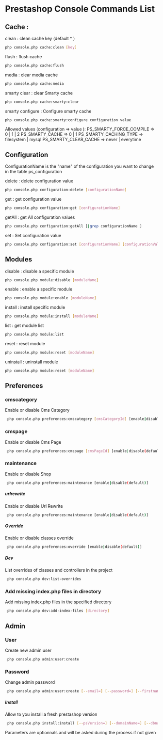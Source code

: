 # Prestashop Console Commands List

## Cache :

clean : clean cache key (default * )
 ```bash
 php console.php cache:clean [key]
 ```
flush : flush cache
 ```bash
 php console.php cache:flush
 ```
media : clear media cache
 ```bash
 php console.php cache:media
 ```
smarty clear : clear Smarty cache
 ```bash
 php console.php cache:smarty:clear
 ```
smarty configure : Configure smarty cache
 ```bash
 php console.php cache:smarty:configure configuration value
 ```
Allowed values (configuration => value ):
 PS_SMARTY_FORCE_COMPILE => 0 | 1 | 2
 PS_SMARTY_CACHE => 0 | 1
 PS_SMARTY_CACHING_TYPE => filesystem | mysql
 PS_SMARTY_CLEAR_CACHE => never | everytime

## Configuration

 ConfigurationName is the "name" of the configuration you want to change in the table ps_configuration

 delete : delete configuration value
 ```bash
 php console.php configuration:delete [configurationName]
 ```
 get : get configuration value
 ```bash
 php console.php configuration:get [configurationName]
 ```
 getAll : get All configuration values
 ```bash
 php console.php configuration:getAll [|grep configurationName ]
 ```
 set : Set configuration value
 ```bash
 php console.php configuration:set [configurationName] [configurationValue]
 ```

## Modules
 disable : disable a specific module
 ```bash
 php console.php module:disable [moduleName]
 ```
 enable : enable a specific module
 ```bash
 php console.php module:enable [moduleName]
 ```
 install : install specific module
 ```bash
 php console.php module:install [moduleName]
 ```
 list : get module list
 ```bash
 php console.php module:list
 ```
 reset : reset module
 ```bash
 php console.php module:reset [moduleName]
 ```
 uninstall : uninstall module
 ```bash
 php console.php module:reset [moduleName]
 ```

## Preferences
### cmscategory
Enable or disable Cms Category
```bash
 php console.php preferences:cmscategory [cmsCategoryId] [enable|disable(default)]
 ```
### cmspage
Enable or disable Cms Page
```bash
 php console.php preferences:cmspage [cmsPageId] [enable|disable(default)]
 ```
### maintenance
Enable or disable Shop
```bash
 php console.php preferences:maintenance [enable|disable(default)]
 ```
##### urlrewrite
Enable or disable Url Rewrite
```bash
 php console.php preferences:maintenance [enable|disable(default)]
 ```
##### Override
Enable or disable classes override
```bash
 php console.php preferences:override [enable|disable(default)]
 ```

##### Dev
List overrides of classes and controllers in the project
```bash
 php console.php dev:list-overrides
 ```
### Add missing index.php files in directory
Add missing index.php files in the specified directory
```bash
 php console.php dev:add-index-files [directory]
 ```

## Admin
### User
Create new admin user
```bash
 php console.php admin:user:create
 ```

### Password
Change admin password
```bash
 php console.php admin:user:create [--email=] [--password=] [--firstname=] [--lastname=]
 ```

##### Install
Allow to you install a fresh prestashop version
```bash
 php console.php install:install [--psVersion=] [--domainName=] [--dbname=] [--dbuser=] [--dbpassword=][--contactEmail=] [--adminpassword=] [--directory=]
 ```
Parameters are optionnals and will be asked during the process if not given